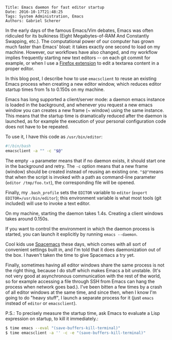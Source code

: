     Title: Emacs daemon for fast editor startup
    Date: 2016-10-17T21:48:25
    Tags: System Administration, Emacs
    Authors: Gabriel Scherer

In the early days of the famous Emacs/Vim debates, Emacs was often
ridiculed for its bulkiness (Eight Megabytes-of-RAM And Constantly
Swapping, etc.). The computational power of our computer has grown
much faster than Emacs' bloat: it takes exactly one second to load on
my machine. However, our workflows have also changed, and my workflow
implies frequently starting new text editors -- on each git commit for
example, or when I use a [Firefox
extension](https://addons.mozilla.org/en-US/firefox/addon/its-all-text/)
to edit a textarea content in a proper editor.

In this blog post, I describe how to use `emacsclient` to reuse an
existing Emacs process when creating a new editor window, which
reduces editor startup times from 1s to 0.150s on my machine.

<!-- more -->

Emacs has long supported a client/server mode: a daemon emacs instance
is loaded in the background, and whenever you request a new emacs
window you can creates a new frame (~ window) using the same
instance. This means that the startup time is dramatically reduced
after the daemon is launched, as for example the execution of your
personal configuration code does not have to be repeated.

To use it, I have this code as `/usr/bin/editor`:

```sh
#!/bin/bash
emacsclient -a "" -c "$@"
```

The empty `-a` parameter means that if no daemon exists, it should start one in the background and retry.
The `-c` option means that a new frame (window) should be created
instead of reusing an existing one. `"$@"`means that when the script
is invoked with a path as command-line parameter (`editor /tmp/foo.txt`),
the corresponding file will be opened.

Finally, my `.bash_profile` sets the `EDITOR` variable to
`editor` (`export EDITOR=/usr/bin/editor`); this environment
variable is what most tools (git included) will use to invoke
a text editor.

On my machine, starting the daemon takes 1.4s. Creating a client windows takes around 0.150s.

If you want to control the environment in which the daemon process is
started, you can launch it explicitly by running `emacs --daemon`.

Cool kids use [Spacemacs](http://spacemacs.org/) these days, which comes
with all sort of convenient settings built in, and I'm told that it
does daemonization out of the box. I haven't taken the time to give
Spacemacs a try yet.

Finally, sometimes having all editor windows share the same process is
not the right thing, because I do stuff which makes Emacs a bit
unstable. (It's not very good at asynchronous communication with the
rest of the world, so for example accessing a file through SSH from
Emacs can hang the process when network goes bad.). I've been bitten
a few times by a crash of all editor windows at the same time, and
since then, when I know I'm going to do "heavy stuff", I launch
a separate process for it (just `emacs` instead of `editor` or
`emacsclient`).

P.S.: To precisely measure the startup time, ask Emacs to evaluate
a Lisp expression on startup, to kill it immediately.:

```sh
$ time emacs --eval "(save-buffers-kill-terminal)"
$ time emacsclient -a '' -c -e "(save-buffers-kill-terminal)"
```
